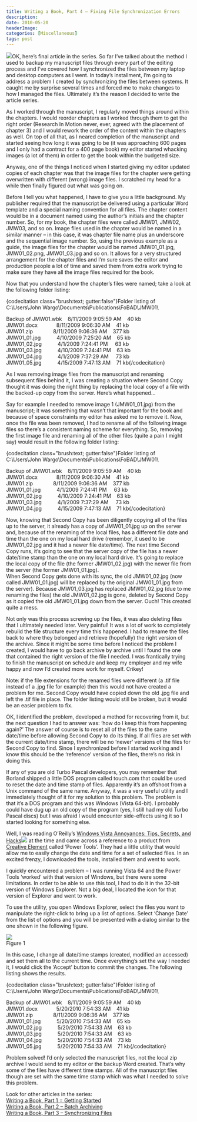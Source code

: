 ```yaml
---
title: Writing a Book, Part 4 – Fixing File Synchronization Errors
description: 
date: 2010-05-20
headerImage: 
categories: [Miscellaneous]
tags: post
---
```


![](images/stories/book.jpg)OK, here’s final article in the series. So far I’ve talked about the method I used to backup my manuscript files through every part of the editing process and I’ve covered how I synchronized the files between my laptop and desktop computers as I went. In today’s installment, I’m going to address a problem I created by synchronizing the files between systems. It caught me by surprise several times and forced me to make changes to how I managed the files. Ultimately it’s the reason I decided to write the article series.

As I worked through the manuscript, I regularly moved things around within the chapters. I would reorder chapters as I worked through them to get the right order (Research In Motion never, ever, agreed with the placement of chapter 3) and I would rework the order of the content within the chapters as well. On top of all that, as I neared completion of the manuscript and started seeing how long it was going to be (it was approaching 600 pages and I only had a contract for a 400 page book) my editor started whacking images (a lot of them) in order to get the book within the budgeted size.

Anyway, one of the things I noticed when I started giving my editor updated copies of each chapter was that the image files for the chapter were getting overwritten with different (wrong) image files. I scratched my head for a while then finally figured out what was going on.

Before I tell you what happened, I have to give you a little background. My publisher required that the manuscript be delivered using a particular Word template and a special naming convention for all files. The chapter content would be in a document named using the author’s initials and the chapter number. So, for my book, the chapter files were called JMW01, JMW02, JMW03, and so on. Image files used in the chapter would be named in a similar manner – in this case, it was chapter file name plus an underscore and the sequential image number. So, using the previous example as a guide, the image files for the chapter would be named JMW01\_01.jpg, JMW01\_02.png, JMW01\_03.jpg and so on. It allows for a very structured arrangement for the chapter files and I’m sure saves the editor and production people a lot of time and saved them from extra work trying to make sure they have all the image files required for the book.

Now that you understand how the chapter’s files were named; take a look at the following folder listing:

{codecitation class="brush:text; gutter:false"}Folder listing of C:\\Users\\John Wargo\\Documents\\Publications\\FoBAD\\JMW01\\  
  
Backup of JMW01.wbk    8/11/2009 9:05:59 AM    40 kb  
JMW01.docx             8/11/2009 9:06:30 AM    41 kb  
JMW01.zip              8/11/2009 9:06:36 AM    377 kb  
JMW01\_01.jpg           4/10/2009 7:25:20 AM    65 kb  
JMW01\_02.jpg           4/1/2009 7:24:41 PM     63 kb  
JMW01\_03.jpg           4/10/2009 7:24:41 PM    63 kb  
JMW01\_04.jpg           4/1/2009 7:37:29 AM     73 kb  
JMW01\_05.jpg           4/15/2009 7:47:13 AM    71 kb{/codecitation}

As I was removing image files from the manuscript and renaming subsequent files behind it, I was creating a situation where Second Copy thought it was doing the right thing by replacing the local copy of a file with the backed-up copy from the server. Here’s what happened…

Say for example I needed to remove image 1 (JMW01\_01.jpg) from the manuscript; it was something that wasn’t that important for the book and because of space constraints my editor has asked me to remove it. Now, once the file was been removed, I had to rename all of the following image files so there’s a consistent naming scheme for everything. So, removing the first image file and renaming all of the other files (quite a pain I might say) would result in the following folder listing:

{codecitation class="brush:text; gutter:false"}Folder listing of C:\\Users\\John Wargo\\Documents\\Publications\\FoBAD\\JMW01\\  
  
Backup of JMW01.wbk    8/11/2009 9:05:59 AM    40 kb  
JMW01.docx             8/11/2009 9:06:30 AM    41 kb  
JMW01.zip              8/11/2009 9:06:36 AM    377 kb  
JMW01\_01.jpg           4/1/2009 7:24:41 PM     63 kb  
JMW01\_02.jpg           4/10/2009 7:24:41 PM    63 kb  
JMW01\_03.jpg           4/1/2009 7:37:29 AM     73 kb  
JMW01\_04.jpg           4/15/2009 7:47:13 AM    71 kb{/codecitation}

Now, knowing that Second Copy has been diligently copying all of the files up to the server, it already has a copy of JMW01\_01.jpg up on the server and, because of the renaming of the local files, has a different file date and time than the one on my local hard drive (remember, it used to be JMW01\_02.jpg and it had a newer file date/time). The next time Second Copy runs, it’s going to see that the server copy of the file has a newer date/time stamp than the one on my local hard drive. It’s going to replace the local copy of the file (the former JMW01\_02.jpg) with the newer file from the server (the former JMW01\_01.jpg).  
When Second Copy gets done with its sync, the old JMW01\_02.jpg (now called JMW01\_01.jpg) will be replaced by the original JMW01\_01.jpg from the server). Because JMW01\_03.jpg has replaced JMW01\_02.jpg (due to me renaming the files) the old JMW01\_02.jpg is gone, deleted by Second Copy as it copied the old JMW01\_01.jpg down from the server. Ouch! This created quite a mess.

Not only was this process screwing up the files, it was also deleting files that I ultimately needed later. Very painful! It was a lot of work to completely rebuild the file structure every time this happened. I had to rename the files back to where they belonged and retrieve (hopefully) the right version of the archive. Since it might be some time before I noticed the problem I created, I would have to go back archive by archive until I found the one that contained the right version of the file I needed. I was frantically trying to finish the manuscript on schedule and keep my employer and my wife happy and now I’d created more work for myself. Crikey!

Note: if the file extensions for the renamed files were different (a .tif file instead of a .jpg file for example) then this would not have created a problem for me. Second Copy would have copied down the old .jpg file and left the .tif file in place. The folder listing would still be broken, but it would be an easier problem to fix.

OK, I identified the problem, developed a method for recovering from it, but the next question I had to answer was: ‘how do I keep this from happening again?’ The answer of course is to reset all of the files to the same date/time before allowing Second Copy to do its thing. If all files are set with the current date/time stamp, there will be no ‘newer’ versions of the files for Second Copy to find. Since I synchronized before I started working and I know this should be the ‘reference’ version of the files, there’s no risk in doing this.

If any of you are old Turbo Pascal developers, you may remember that Borland shipped a little DOS program called touch.com that could be used to reset the date and time stamp of files. Apparently it’s an offshoot from a Unix command of the same name. Anyway, it was a very useful utility and I immediately thought of it for my solution to this problem. The problem is that it’s a DOS program and this was Windows (Vista 64-bit). I probably could have dug up an old copy of the program (yes, I still had my old Turbo Pascal discs) but I was afraid I would encounter side-effects using it so I started looking for something else.

Well, I was reading O’Reilly’s [Windows Vista Annoyances: Tips, Secrets, and Hacks](http://www.amazon.com/gp/product/0596527624?ie=UTF8&tag=mcnsof-20&linkCode=as2&camp=1789&creative=390957&creativeASIN=0596527624)![](http://www.assoc-amazon.com/e/ir?t=mcnsof-20&l=as2&o=1&a=0596527624) at the time and came across a reference to a product from [Creative Element](http://www.creativelement.com/) called ‘Power Tools’. They had a little utility that would allow me to easily change the date and time for a set of selected files. In an excited frenzy, I downloaded the tools, installed them and went to work.

I quickly encountered a problem – I was running Vista 64 and the Power Tools ‘worked’ with that version of Windows, but there were some limitations. In order to be able to use this tool, I had to do it in the 32-bit version of Windows Explorer. Not a big deal, I located the icon for that version of Explorer and went to work.

To use the utility, you open Windows Explorer, select the files you want to manipulate the right-click to bring up a list of options. Select ‘Change Date’ from the list of options and you will be presented with a dialog similar to the one shown in the following figure.

![](images/stories/powertools2.png)  
Figure 1

In this case, I change all date/time stamps (created, modified an accessed) and set them all to the current time. Once everything’s set the way I needed it, I would click the ‘Accept’ button to commit the changes. The following listing shows the results.

{codecitation class="brush:text; gutter:false"}Folder listing of C:\\Users\\John Wargo\\Documents\\Publications\\FoBAD\\JMW01\\  
  
Backup of JMW01.wbk    8/11/2009 9:05:59 AM    40 kb  
JMW01.docx             5/20/2010 7:54:33 AM    41 kb  
JMW01.zip              8/11/2009 9:06:36 AM    377 kb  
JMW01\_01.jpg           5/20/2010 7:54:33 AM    65 kb  
JMW01\_02.jpg           5/20/2010 7:54:33 AM    63 kb  
JMW01\_03.jpg           5/20/2010 7:54:33 AM    63 kb  
JMW01\_04.jpg           5/20/2010 7:54:33 AM    73 kb  
JMW01\_05.jpg           5/20/2010 7:54:33 AM    71 kb{/codecitation}

Problem solved! I’d only selected the manuscript files, not the local zip archive I would send to my editor or the backup Word created. That’s why some of the files have different time stamps. All of the manuscript files though are set with the same time stamp which was what I needed to solve this problem.

Look for other articles in the series:  
[Writing a Book, Part 1 = Getting Started](index.php?option=com_content&view=article&id=194:wb1&catid=9&Itemid=17)  
[Writing a Book, Part 2 – Batch Archiving](index.php?option=com_content&view=article&id=195:wb2&catid=9&Itemid=17)  
[Writing a Book, Part 3 – Synchronizing Files](index.php?option=com_content&view=article&id=197:wb3&catid=9&Itemid=17)
